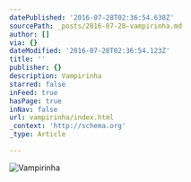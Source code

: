 ```yaml
---
datePublished: '2016-07-28T02:36:54.638Z'
sourcePath: _posts/2016-07-28-vampirinha.md
author: []
via: {}
dateModified: '2016-07-28T02:36:54.123Z'
title: ''
publisher: {}
description: Vampirinha
starred: false
inFeed: true
hasPage: true
inNav: false
url: vampirinha/index.html
_context: 'http://schema.org'
_type: Article

---
```

![Vampirinha](https://imgflo.herokuapp.com/graph/vahj1ThiexotieMo/35dc317490c4f5524cc337bcd1cd069e/croprotate.jpg?cropheight=1761&cropwidth=1279&degrees=0&input=https%3A%2F%2Fthe-grid-user-content.s3-us-west-2.amazonaws.com%2Fc89ca133-b8b3-431a-9024-aed85e17eebf.jpg&x=0&y=0)